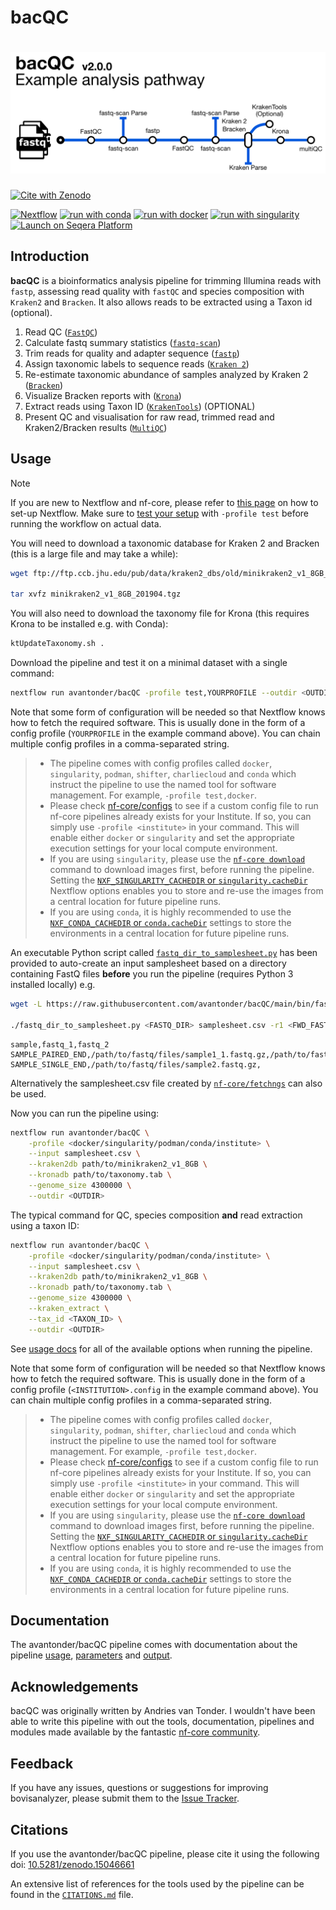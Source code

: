 # bacQC

# ![avantonder/bacQC](assets/bacQC_metromap.png)

[![Cite with Zenodo](https://zenodo.org/badge/339381969.svg)](https://doi.org/10.5281/zenodo.15046661)

[![Nextflow](https://img.shields.io/badge/nextflow%20DSL2-%E2%89%A524.04.2-23aa62.svg)](https://www.nextflow.io/)
[![run with conda](http://img.shields.io/badge/run%20with-conda-3EB049?labelColor=000000&logo=anaconda)](https://docs.conda.io/en/latest/)
[![run with docker](https://img.shields.io/badge/run%20with-docker-0db7ed?labelColor=000000&logo=docker)](https://www.docker.com/)
[![run with singularity](https://img.shields.io/badge/run%20with-singularity-1d355c.svg?labelColor=000000)](https://sylabs.io/docs/)
[![Launch on Seqera Platform](https://img.shields.io/badge/Launch%20%F0%9F%9A%80-Seqera%20Platform-%234256e7)](https://cloud.seqera.io/launch?pipeline=https://github.com/nf-core/taxprofiler)

## Introduction

**bacQC** is a bioinformatics analysis pipeline for trimming Illumina reads with `fastp`, assessing read quality with `fastQC` and species composition with `Kraken2` and `Bracken`.  It also allows reads to be extracted using a Taxon id (optional).

1. Read QC ([`FastQC`](https://www.bioinformatics.babraham.ac.uk/projects/fastqc/))
2. Calculate fastq summary statistics ([`fastq-scan`](https://github.com/rpetit3/fastq-scan))
3. Trim reads for quality and adapter sequence ([`fastp`](https://github.com/OpenGene/fastp))
4. Assign taxonomic labels to sequence reads ([`Kraken 2`](https://ccb.jhu.edu/software/kraken2/))
5. Re-estimate taxonomic abundance of samples analyzed by Kraken 2 ([`Bracken`](https://ccb.jhu.edu/software/bracken/))
6. Visualize Bracken reports with ([`Krona`](https://github.com/marbl/Krona))
7. Extract reads using Taxon ID ([`KrakenTools`](https://github.com/jenniferlu717/KrakenTools)) (OPTIONAL)
8. Present QC and visualisation for raw read, trimmed read and Kraken2/Bracken results ([`MultiQC`](http://multiqc.info/))

## Usage

> [!NOTE]
> If you are new to Nextflow and nf-core, please refer to [this page](https://nf-co.re/docs/usage/installation) on how to set-up Nextflow. Make sure to [test your setup](https://nf-co.re/docs/usage/introduction#how-to-run-a-pipeline) with `-profile test` before running the workflow on actual data.

You will need to download a taxonomic database for Kraken 2 and Bracken (this is a large file and may take a while):

```bash
wget ftp://ftp.ccb.jhu.edu/pub/data/kraken2_dbs/old/minikraken2_v1_8GB_201904.tgz

tar xvfz minikraken2_v1_8GB_201904.tgz
```
You will also need to download the taxonomy file for Krona (this requires Krona to be installed e.g. with Conda):

```bash
ktUpdateTaxonomy.sh .
```

Download the pipeline and test it on a minimal dataset with a single command:

```bash
nextflow run avantonder/bacQC -profile test,YOURPROFILE --outdir <OUTDIR>
```

Note that some form of configuration will be needed so that Nextflow knows how to fetch the required software. This is usually done in the form of a config profile (`YOURPROFILE` in the example command above). You can chain multiple config profiles in a comma-separated string.

> - The pipeline comes with config profiles called `docker`, `singularity`, `podman`, `shifter`, `charliecloud` and `conda` which instruct the pipeline to use the named tool for software management. For example, `-profile test,docker`.
> - Please check [nf-core/configs](https://github.com/nf-core/configs#documentation) to see if a custom config file to run nf-core pipelines already exists for your Institute. If so, you can simply use `-profile <institute>` in your command. This will enable either `docker` or `singularity` and set the appropriate execution settings for your local compute environment.
> - If you are using `singularity`, please use the [`nf-core download`](https://nf-co.re/tools/#downloading-pipelines-for-offline-use) command to download images first, before running the pipeline. Setting the [`NXF_SINGULARITY_CACHEDIR` or `singularity.cacheDir`](https://www.nextflow.io/docs/latest/singularity.html?#singularity-docker-hub) Nextflow options enables you to store and re-use the images from a central location for future pipeline runs.
> - If you are using `conda`, it is highly recommended to use the [`NXF_CONDA_CACHEDIR` or `conda.cacheDir`](https://www.nextflow.io/docs/latest/conda.html) settings to store the environments in a central location for future pipeline runs.

An executable Python script called [`fastq_dir_to_samplesheet.py`](https://github.com/avantonder/bacQC/blob/main/bin/fastq_dir_to_samplesheet.py) has been provided  to auto-create an input samplesheet based on a directory containing FastQ files **before** you run the pipeline (requires Python 3 installed locally) e.g.

```bash
wget -L https://raw.githubusercontent.com/avantonder/bacQC/main/bin/fastq_dir_to_samplesheet.py

./fastq_dir_to_samplesheet.py <FASTQ_DIR> samplesheet.csv -r1 <FWD_FASTQ_SUFFIX> -r2 <REV_FASTQ_SUFFIX> 
```

```csv title="samplesheet.csv"
sample,fastq_1,fastq_2
SAMPLE_PAIRED_END,/path/to/fastq/files/sample1_1.fastq.gz,/path/to/fastq/files/sample1_2.fastq.gz
SAMPLE_SINGLE_END,/path/to/fastq/files/sample2.fastq.gz, 
```

Alternatively the samplesheet.csv file created by [`nf-core/fetchngs`](https://nf-co.re/fetchngs) can also be used.

Now you can run the pipeline using: 

```bash
nextflow run avantonder/bacQC \
    -profile <docker/singularity/podman/conda/institute> \
    --input samplesheet.csv \
    --kraken2db path/to/minikraken2_v1_8GB \
    --kronadb path/to/taxonomy.tab \
    --genome_size 4300000 \
    --outdir <OUTDIR>
```

The typical command for QC, species composition **and** read extraction using a taxon ID:

```bash
nextflow run avantonder/bacQC \
    -profile <docker/singularity/podman/conda/institute> \
    --input samplesheet.csv \
    --kraken2db path/to/minikraken2_v1_8GB \
    --kronadb path/to/taxonomy.tab \
    --genome_size 4300000 \
    --kraken_extract \
    --tax_id <TAXON_ID> \
    --outdir <OUTDIR>
```

See [usage docs](docs/usage.md) for all of the available options when running the pipeline.

Note that some form of configuration will be needed so that Nextflow knows how to fetch the required software. This is usually done in the form of a config profile (`<INSTITUTION>.config` in the example command above). You can chain multiple config profiles in a comma-separated string.

> - The pipeline comes with config profiles called `docker`, `singularity`, `podman`, `shifter`, `charliecloud` and `conda` which instruct the pipeline to use the named tool for software management. For example, `-profile test,docker`.
> - Please check [nf-core/configs](https://github.com/nf-core/configs#documentation) to see if a custom config file to run nf-core pipelines already exists for your Institute. If so, you can simply use `-profile <institute>` in your command. This will enable either `docker` or `singularity` and set the appropriate execution settings for your local compute environment.
> - If you are using `singularity`, please use the [`nf-core download`](https://nf-co.re/tools/#downloading-pipelines-for-offline-use) command to download images first, before running the pipeline. Setting the [`NXF_SINGULARITY_CACHEDIR` or `singularity.cacheDir`](https://www.nextflow.io/docs/latest/singularity.html?#singularity-docker-hub) Nextflow options enables you to store and re-use the images from a central location for future pipeline runs.
> - If you are using `conda`, it is highly recommended to use the [`NXF_CONDA_CACHEDIR` or `conda.cacheDir`](https://www.nextflow.io/docs/latest/conda.html) settings to store the environments in a central location for future pipeline runs.

## Documentation

The avantonder/bacQC pipeline comes with documentation about the pipeline [usage](https://github.com/avantonder/bacQC/blob/main/docs/usage.md), [parameters](https://github.com/avantonder/bacQC/blob/main/docs/parameters.md) and [output](https://github.com/avantonder/bacQC/blob/main/docs/output.md).

## Acknowledgements

bacQC was originally written by Andries van Tonder. I wouldn't have been able to write this pipeline with out the tools, documentation, pipelines and modules made available by the fantastic [nf-core community](https://nf-co.re/).

## Feedback

If you have any issues, questions or suggestions for improving bovisanalyzer, please submit them to the [Issue Tracker](https://github.com/avantonder/bacQC/issues).

## Citations

If you use the avantonder/bacQC pipeline, please cite it using the following doi: [10.5281/zenodo.15046661](https://doi.org/10.5281/zenodo.15046661)

An extensive list of references for the tools used by the pipeline can be found in the [`CITATIONS.md`](CITATIONS.md) file.
